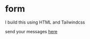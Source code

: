 # form
I build this using HTML and Tailwindcss

send your messages [here]('https://iqbalpa.github.io/form')